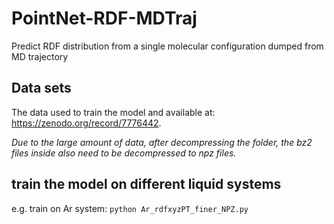 # PointNet-RDF-MDTraj
Predict RDF distribution from a single molecular configuration dumped from MD trajectory

## Data sets 
The data used to train the model and available at: https://zenodo.org/record/7776442. 

*Due to the large amount of data, after decompressing the folder, the bz2 files inside also need to be decompressed to npz files.*

## train the model on different liquid systems  
e.g. train on Ar system: `python Ar_rdfxyzPT_finer_NPZ.py`

